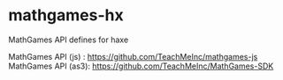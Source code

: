 # mathgames-hx
MathGames API defines for haxe

MathGames API (js) : https://github.com/TeachMeInc/mathgames-js
MathGames API (as3): https://github.com/TeachMeInc/MathGames-SDK

